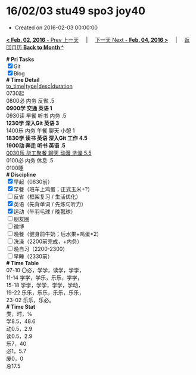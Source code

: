 # 16/02/03 stu49 spo3 joy40

- Created on 2016-02-03 00:00:00

[**< Feb. 02, 2016** - Prev 上一天](/lifelogs/2016/02/d02.md) &nbsp; &nbsp; | &nbsp; &nbsp; [下一天 Next - **Feb. 04, 2016 >**](/lifelogs/2016/02/d04.md) &nbsp; &nbsp; |  &nbsp; &nbsp; [返回月历 **Back to Month ^**](/lifelogs/2016/02/index.md)
<br/><div><b># Pri Tasks</b></div><div><input checked="true" type="checkbox"/>Git</div><div><input checked="true" type="checkbox"/>Blog</div><div><b># Time Detail</b></div><div><u>to_time|type|desc|duration</u></div><div>0730起</div><div>0800必 内务 反省 .5</div><div><b>0900学 交通 英语 1</b></div><div>0930读 早餐 听书 内务 .5</div><div><b>1230学 深入Git 英语 3</b></div><div>1400乐 内务 午餐 聊天 小憩 1</div><div><b>1830学 读书 英语 深入Git 工作 4.5</b></div><div><b>1900动 奔走 听书 英语 .5</b></div><div><u>0030乐 华工聚餐 聊天 动漫 洗澡 5.5</u></div><div>0100必 内务 休息 .5</div><div>0100睡</div><div><b># Discipline</b></div><div><input checked="true" type="checkbox"/>早起（0830前）</div><div><input checked="true" type="checkbox"/>早餐（班车上鸡蛋；正式玉米+?）</div><div><input type="checkbox"/>反省（框架复习 / 生活优化）</div><div><input checked="true" type="checkbox"/>英语（先背单词 / 先炼句听力）</div><div><input checked="true" type="checkbox"/>运动（午羽毛球 / 晚毽球）</div><div><input type="checkbox"/>朋友圈</div><div><input type="checkbox"/>微博</div><div><input type="checkbox"/>晚餐（健身前牛奶；后水果+鸡蛋*2）</div><div><input type="checkbox"/>洗澡（2200前完成，+内务）</div><div><input type="checkbox"/>晚自习（2200-2300）</div><div><input type="checkbox"/>早睡（2330前）</div><div><b># Time Table</b></div><div>07-10 〇必，学学，读学，学学，</div><div>11-14 学学，学乐，乐乐，学学，</div><div>15-18 学学，学学，学学，学动，</div><div>19-22 乐乐，乐乐，乐乐，乐乐，</div><div>23-02 乐乐，乐必。</div><div><b># Time Stat</b></div><div>类，时，%</div><div>学8.5，48.6</div><div>动0.5，2.9</div><div>读0.5，2.9</div><div>乐7，40</div><div>必1，5.7</div><div>废0，0</div><div>总17.5</div>
